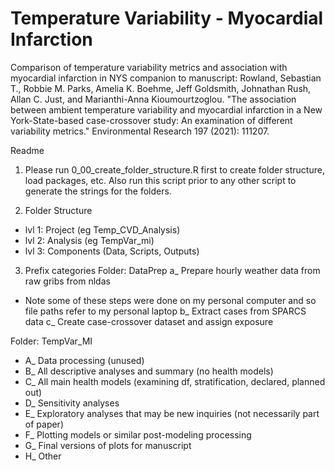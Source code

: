 # Temperature Variability - Myocardial Infarction
Comparison of temperature variability metrics and association with myocardial infarction in NYS 
companion to manuscript: Rowland, Sebastian T., Robbie M. Parks, Amelia K. Boehme, Jeff Goldsmith, Johnathan Rush, Allan C. Just, and Marianthi-Anna Kioumourtzoglou. "The association between ambient temperature variability and myocardial infarction in a New York-State-based case-crossover study: An examination of different variability metrics." Environmental Research 197 (2021): 111207.

Readme 

1. Please run 0_00_create_folder_structure.R first to create folder structure, load packages, etc. 
Also run this script prior to any other script to generate the strings for the folders.

2. Folder Structure 
  * lvl 1: Project (eg Temp_CVD_Analysis)
  * lvl 2: Analysis (eg TempVar_mi)
  * lvl 3: Components (Data, Scripts, Outputs) 

3. Prefix categories
Folder: DataPrep
a_ Prepare hourly weather data from raw gribs from nldas 
* Note some of these steps were done on my personal computer and so file paths refer to my personal laptop
b_ Extract cases from SPARCS data 
c_ Create case-crossover dataset and assign exposure

Folder: TempVar_MI
* A_ Data processing (unused)
* B_ All descriptive analyses and summary (no health models) 
* C_ All main health models (examining df, stratification, declared, planned out) 
* D_ Sensitivity analyses
* E_ Exploratory analyses that may be new inquiries (not necessarily part of paper)
* F_ Plotting models or similar post-modeling processing
* G_ Final versions of plots for manuscript
* H_ Other
